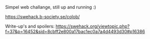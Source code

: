 Simpel web challange, still up and running :)

https://swehack.b-society.se/colob/

Write-up's and spoilers:
https://swehack.org/viewtopic.php?f=37&p=16452&sid=8cbff2e800a17bac1ec0a7a4d4493d30#p16386
